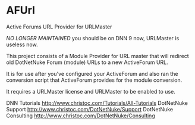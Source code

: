 # AFUrl
Active Forums URL Provider for URLMaster

*NO LONGER MAINTAINED* you should be on DNN 9 now, URLMaster is useless now.

This project consists of a Module Provider for URL master that will redirect old DotNetNuke Forum (module) URLs to a new ActiveForum URL.

It is for use after you've configured your ActiveForum and also ran the conversion script that ActiveForum provides for the module conversion.

It requires a URLMaster license and URLMaster to be enabled to use.

DNN Tutorials http://www.christoc.com/Tutorials/All-Tutorials
DotNetNuke Support http://www.christoc.com/DotNetNuke/Support
DotNetNuke Consulting http://www.christoc.com/DotNetNuke/Consulting
